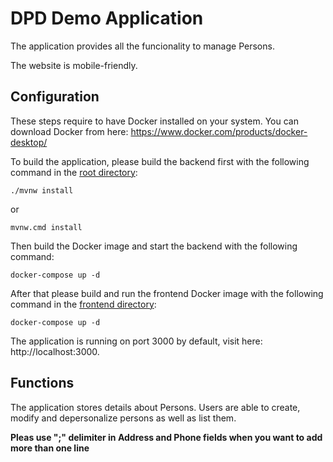 

# DPD Demo Application

The application provides all the funcionality to manage Persons.

The website is mobile-friendly.

## Configuration

These steps require to have Docker installed on your system. You can download Docker from here: https://www.docker.com/products/docker-desktop/

To build the application, please build the backend first with the following command in the [root directory](/../../):

`./mvnw install`

or

`mvnw.cmd install`

Then build the Docker image and start the backend with the following command:

`docker-compose up -d`

After that please build and run the frontend Docker image with the following command in the [frontend directory](/frontend):

`docker-compose up -d`

The application is running on port 3000 by default, visit here: http://localhost:3000.

## Functions

The application stores details about Persons. Users are able to create, modify and depersonalize persons as well as list them.

**Pleas use ";" delimiter in Address and Phone fields when you want to add more than one line**